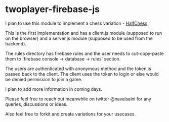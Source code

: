 # twoplayer-firebase-js

I plan to use this module to implement a chess variation - [HalfChess](!www.halfchess.com).

This is the first implementation and has a client.js module (supposed to run on the browser) and a server.js module (supposed to be used from the backend).

The rules directory has firebase rules and the user needs to cut-copy-paste them to 'firebase console -> database -> rules' section.

The users are authenticated with anonymous method and the token is passed back to the client. The client uses the token to login or else would be denied permission to join a game.

I plan to add more information in coming days. 

Please feel free to reach out meanwhile on twitter @navalsaini for any queries, discussions or ideas.

Also feel free to forkit and create variations for your usecases. 
